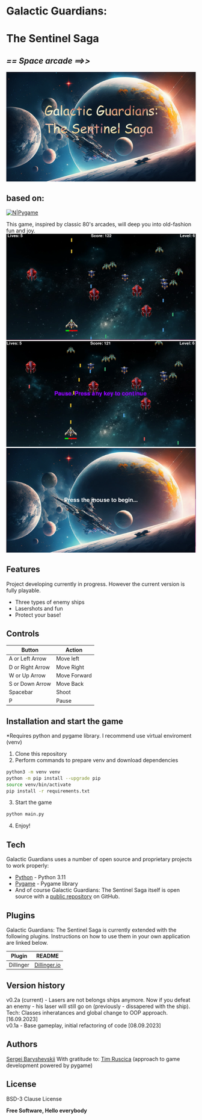 # Galactic Guardians:
# The Sentinel Saga
## _== Space arcade ==>>_
![Galactic Guardians: The Sentinel Saga](https://github.com/Rexant-b2k/space_arcade/blob/main/screenshots/splash.webp)
## based on:
[![N|Pygame](https://www.pygame.org/docs/_static/pygame_tiny.png)](https://www.pygame.org/)

This game, inspired by classic 80's arcades, will deep you into old-fashion fun and joy.
![Game process](https://github.com/Rexant-b2k/space_arcade/blob/main/screenshots/screen2.webp)
![Game pause](https://github.com/Rexant-b2k/space_arcade/blob/main/screenshots/screen1.webp)
![Start screen](https://github.com/Rexant-b2k/space_arcade/blob/main/screenshots/screen3.webp)

## Features
Project developing currently in progress. However the current version is fully playable.

- Three types of enemy ships
- Lasershots and fun
- Protect your base!

## Controls
| Button           | Action       |
| ---------------- | ------------ |
| A or Left Arrow  | Move left    |
| D or Right Arrow | Move Right   |
| W or Up Arrow    | Move Forward |
| S or Down Arrow  | Move Back    |
| Spacebar         | Shoot        |
| P                | Pause        |

## Installation and start the game
*Requires python and pygame library. I recommend use virtual enviroment (venv)

1. Clone this repository
2. Perform commands to prepare venv and download dependencies
```sh
python3 -m venv venv
python -m pip install --upgrade pip
source venv/bin/activate
pip install -r requirements.txt
```
3. Start the game
```sh
python main.py
```
4. Enjoy!

## Tech
Galactic Guardians uses a number of open source and proprietary projects to work properly:
- [Python] - Python 3.11
- [Pygame] - Pygame library
- And of course Galactic Guardians: The Sentinel Saga itself is open source with a [public repository][Space_arcade]
 on GitHub.

## Plugins

Galactic Guardians: The Sentinel Saga is currently extended with the following plugins.
Instructions on how to use them in your own application are linked below.

| Plugin       | README          |
| -------------| --------------- |
| Dillinger    | [Dillinger.io]  |

## Version history
v0.2a (current) - Lasers are not belongs ships anymore. Now if you defeat an enemy - his laser will still go on (previously - dissapered with the ship). Tech: Classes inheratances and global change to OOP approach. [16.09.2023]  
v0.1a - Base gameplay, initial refactoring of code [08.09.2023]  

## Authors
[Sergei Baryshevskii](https://www.linkedin.com/in/barysecho/)
With gratitude to:
[Tim Ruscica](https://www.techwithtim.net/) (approach to game development powered by pygame)

## License

BSD-3 Clause License

**Free Software, Hello everybody**

[//]: # (These are reference links used in the body of this note and get stripped out when the markdown processor does its job. There is no need to format nicely because it shouldn't be seen. Thanks SO - http://stackoverflow.com/questions/4823468/store-comments-in-markdown-syntax)

   [Space_arcade]: <https://github.com/Rexant-b2k/space_arcade/>
   [git-repo-url]: <https://github.com/Rexant-b2k/space_arcade.git>
   [Pygame]: <https://www.pygame.org/>
   [Python]: <https://www.python.org/>
   [Dillinger.io]: <https://dillinger.io/>


